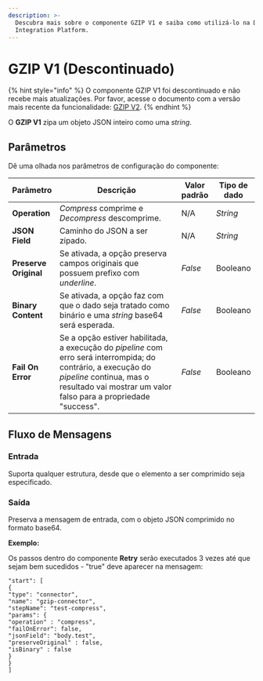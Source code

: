 ```yaml
---
description: >-
  Descubra mais sobre o componente GZIP V1 e saiba como utilizá-lo na Digibee
  Integration Platform.
---
```


# GZIP V1 (Descontinuado)

{% hint style="info" %}
O componente GZIP V1 foi descontinuado e não recebe mais atualizações. Por favor, acesse o documento com a versão mais recente da funcionalidade: [GZIP V2](gzip-v2.md).
{% endhint %}

O **GZIP V1** zipa um objeto JSON inteiro como uma _string_.

## Parâmetros

Dê uma olhada nos parâmetros de configuração do componente:

<table data-full-width="true"><thead><tr><th>Parâmetro</th><th width="243">Descrição</th><th>Valor padrão</th><th>Tipo de dado</th></tr></thead><tbody><tr><td><strong>Operation</strong></td><td><em>Compress</em> comprime e <em>Decompress</em> descomprime.</td><td>N/A</td><td><em>String</em></td></tr><tr><td><strong>JSON Field</strong></td><td>Caminho do JSON a ser zipado.</td><td>N/A</td><td><em>String</em></td></tr><tr><td><strong>Preserve Original</strong></td><td>Se ativada, a opção preserva campos originais que possuem prefixo com <em>underline</em>.</td><td><em>False</em></td><td>Booleano</td></tr><tr><td><strong>Binary Content</strong></td><td>Se ativada, a opção faz com que o dado seja tratado como binário e uma <em>string</em> base64 será esperada.</td><td><em>False</em></td><td>Booleano</td></tr><tr><td><strong>Fail On Error</strong></td><td>Se a opção estiver habilitada, a execução do <em>pipeline</em> com erro será interrompida; do contrário, a execução do <em>pipeline</em> continua, mas o resultado vai mostrar um valor falso para a propriedade "success".</td><td><em>False</em></td><td>Booleano</td></tr></tbody></table>

## Fluxo de Mensagens <a href="#fluxo-de-mensagens" id="fluxo-de-mensagens"></a>

### Entrada <a href="#entrada" id="entrada"></a>

Suporta qualquer estrutura, desde que o elemento a ser comprimido seja especificado.

### Saída <a href="#sada" id="sada"></a>

Preserva a mensagem de entrada, com o objeto JSON comprimido no formato base64.

**Exemplo:**

Os passos dentro do componente **Retry** serão executados 3 vezes até que sejam bem sucedidos - "true" deve aparecer na mensagem:

```
"start": [
{
"type": "connector",
"name": "gzip-connector",
"stepName": "test-compress",
"params": {
"operation" : "compress",
"failOnError": false,
"jsonField": "body.test",
"preserveOriginal" : false,
"isBinary" : false
}
}
]
```
